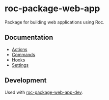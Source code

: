 # roc-package-web-app
Package for building web applications using Roc.

## Documentation
- [Actions](/packages/roc-package-web-app/docs/Actions.md)
- [Commands](/packages/roc-package-web-app/docs/Commands.md)
- [Hooks](/packages/roc-package-web-app/docs/Hooks.md)
- [Settings](/packages/roc-package-web-app/docs/Settings.md)

## Development
Used with [roc-package-web-app-dev](/packages/roc-package-web-app-dev).
